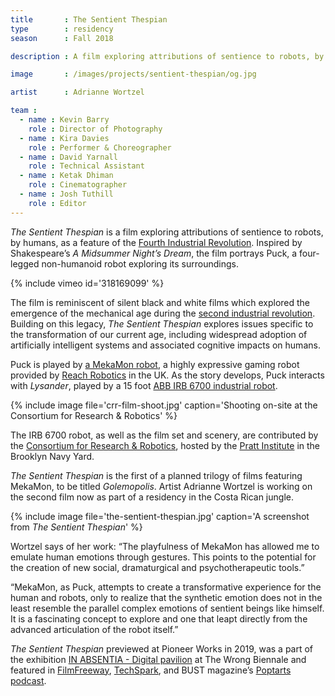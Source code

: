 ```yaml
---
title       : The Sentient Thespian
type        : residency
season      : Fall 2018

description : A film exploring attributions of sentience to robots, by humans, as a feature of the Fourth Industrial Revolution, featuring the expressive, spider-like Mekamon robot.

image       : /images/projects/sentient-thespian/og.jpg

artist      : Adrianne Wortzel

team :
  - name : Kevin Barry
    role : Director of Photography
  - name : Kira Davies
    role : Performer & Choreographer
  - name : David Yarnall
    role : Technical Assistant
  - name : Ketak Dhiman
    role : Cinematographer
  - name : Josh Tuthill
    role : Editor
---
```


*The Sentient Thespian* is a film exploring attributions of sentience to robots, by humans, as a feature of the [Fourth Industrial Revolution](https://en.wikipedia.org/wiki/Fourth_Industrial_Revolution). Inspired by Shakespeare’s *A Midsummer Night’s Dream*, the film portrays Puck, a four-legged non-humanoid robot exploring its surroundings.

{% include vimeo id='318169099' %}

The film is reminiscent of silent black and white films which explored the emergence of the mechanical age during the [second industrial revolution](https://en.wikipedia.org/wiki/Second_Industrial_Revolution). Building on this legacy, *The Sentient Thespian* explores issues specific to the transformation of our current age, including widespread adoption of artificially intelligent systems and associated cognitive impacts on humans.

Puck is played by [a MekaMon robot](https://mekamon.com/), a highly expressive gaming robot provided by [Reach Robotics](https://reachrobotics.com/) in the UK. As the story develops, Puck interacts with *Lysander*, played by a 15 foot [ABB IRB 6700 industrial robot](https://new.abb.com/products/robotics/industrial-robots/irb-6700).

{% include image file='crr-film-shoot.jpg'
   caption='Shooting on-site at the Consortium for Research &amp; Robotics' %}

The IRB 6700 robot, as well as the film set and scenery, are contributed by the [Consortium for Research &amp; Robotics](https://consortiumrr.com/), hosted by the [Pratt Institute](https://www.pratt.edu/) in the Brooklyn Navy Yard.

*The Sentient Thespian* is the first of a planned trilogy of films featuring MekaMon, to be titled *Golemopolis*. Artist Adrianne Wortzel is working on the second film now as part of a residency in the Costa Rican jungle.

{% include image file='the-sentient-thespian.jpg'
   caption='A screenshot from *The Sentient Thespian*' %}

Wortzel says of her work: “The playfulness of MekaMon has allowed me to emulate human emotions through gestures. This points to the potential for the creation of new social, dramaturgical and
psychotherapeutic tools.”

“MekaMon, as Puck, attempts to create a transformative experience for the human and robots, only to realize that the synthetic emotion does not in the least resemble the parallel complex emotions of sentient beings like himself. It is a fascinating concept to explore and one that leapt directly from the advanced articulation of the robot itself.”

*The Sentient Thespian* previewed at Pioneer Works in 2019, was a part of the exhibition [IN ABSENTIA - Digital pavilion](https://www.inabsentia.it/gallery_eng/the-sentient-thespian/) at The Wrong Biennale and featured in [FilmFreeway](https://filmfreeway.com/TheSentientThespian), [TechSpark](https://techspark.co/blog/2019/04/18/mekamon-takes-the-stage-with-thoughtworks-arts-collaboration/), and BUST magazine’s [Poptarts podcast](https://bust.com/entertainment/218-poptarts/198266-robotics-artist-adrianne-wortzel-bust-poptarts-podcast.html).